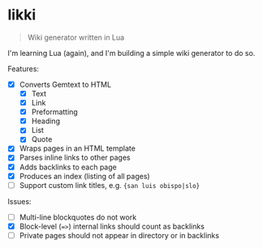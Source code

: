 # likki

> Wiki generator written in Lua

I'm learning Lua (again), and I'm building a simple wiki generator to do so.

Features:

- [x] Converts Gemtext to HTML
  - [x] Text
  - [x] Link
  - [x] Preformatting
  - [x] Heading
  - [x] List
  - [x] Quote
- [x] Wraps pages in an HTML template
- [x] Parses inline links to other pages
- [x] Adds backlinks to each page
- [x] Produces an index (listing of all pages)
- [ ] Support custom link titles, e.g. `{san luis obispo|slo}`

Issues:

- [ ] Multi-line blockquotes do not work
- [x] Block-level (`=>`) internal links should count as backlinks
- [ ] Private pages should not appear in directory or in backlinks
